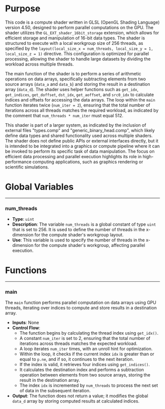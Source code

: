 # Purpose
This code is a compute shader written in GLSL (OpenGL Shading Language) version 4.50, designed to perform parallel computations on the GPU. The shader utilizes the `GL_EXT_shader_16bit_storage` extension, which allows for efficient storage and manipulation of 16-bit data types. The shader is structured to execute with a local workgroup size of 256 threads, as specified by the `layout(local_size_x = num_threads, local_size_y = 1, local_size_z = 1)` directive. This configuration is optimized for parallel processing, allowing the shader to handle large datasets by dividing the workload across multiple threads.

The main function of the shader is to perform a series of arithmetic operations on data arrays, specifically subtracting elements from two source arrays (`data_a` and `data_b`) and storing the result in a destination array (`data_d`). The shader uses helper functions such as `get_idx`, `get_indices`, `get_doffset`, `dst_idx`, `get_aoffset`, and `src0_idx` to calculate indices and offsets for accessing the data arrays. The loop within the `main` function iterates twice (`num_iter = 2`), ensuring that the total number of iterations across all threads matches the required workload, as indicated by the comment that `num_threads * num_iter` must equal 512.

This shader is part of a larger system, as indicated by the inclusion of external files "types.comp" and "generic_binary_head.comp", which likely define data types and shared functionality used across multiple shaders. The shader does not define public APIs or external interfaces directly, but it is intended to be integrated into a graphics or compute pipeline where it can be invoked to perform its specific task of data manipulation. The focus on efficient data processing and parallel execution highlights its role in high-performance computing applications, such as graphics rendering or scientific simulations.
# Global Variables

---
### num\_threads
- **Type**: `uint`
- **Description**: The variable `num_threads` is a global constant of type `uint` that is set to 256. It is used to define the number of threads in the x-dimension for the compute shader's workgroup layout.
- **Use**: This variable is used to specify the number of threads in the x-dimension for the compute shader's workgroup, affecting parallel execution.


# Functions

---
### main
The `main` function performs parallel computation on data arrays using GPU threads, iterating over indices to compute and store results in a destination array.
- **Inputs**: None
- **Control Flow**:
    - The function begins by calculating the thread index using `get_idx()`.
    - A constant `num_iter` is set to 2, ensuring that the total number of iterations across threads matches the expected workload.
    - A loop iterates `num_iter` times, with an unroll hint for optimization.
    - Within the loop, it checks if the current index `idx` is greater than or equal to `p.ne`, and if so, it continues to the next iteration.
    - If the index is valid, it retrieves four indices using `get_indices()`.
    - It calculates the destination index and performs a subtraction operation between elements from two source arrays, storing the result in the destination array.
    - The index `idx` is incremented by `num_threads` to process the next set of data in the subsequent iteration.
- **Output**: The function does not return a value; it modifies the global `data_d` array by storing computed results at calculated indices.


